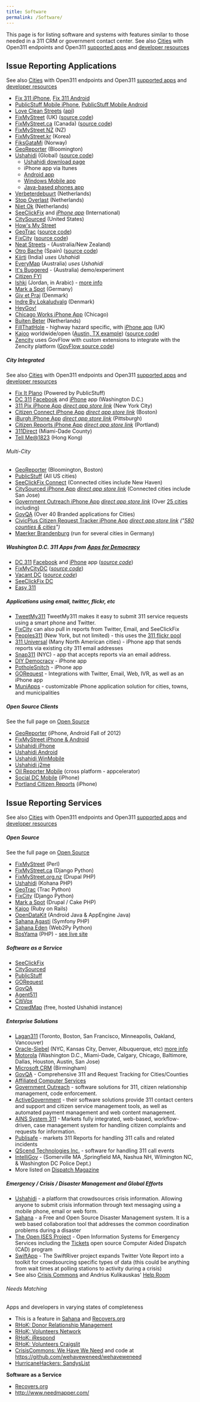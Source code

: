 ```yaml
---
title: Software
permalink: /Software/
---
```


This page is for listing software and systems with features similar to those needed in a 311 CRM or government contact center. See also [Cities](/GeoReport_v2/Servers "wikilink") with Open311 endpoints and Open311 [supported apps](/GeoReport_v2/Support "wikilink") and [developer resources](/GeoReport_v2/Resources "wikilink")

Issue Reporting Applications
----------------------------

See also [Cities](/GeoReport_v2/Servers "wikilink") with Open311 endpoints and Open311 [supported apps](/GeoReport_v2/Support "wikilink") and [developer resources](/GeoReport_v2/Resources "wikilink")

-   [Fix 311 iPhone](https://itunes.apple.com/us/app/fix-311-fix311/id534963385?mt=8), [Fix 311 Android](https://play.google.com/store/apps/details?id=com.fix311)
-   [PublicStuff Mobile iPhone](http://itunes.apple.com/us/app/publicstuff/id359891920?mt=8), [PublicStuff Mobile Android](https://market.android.com/details?id=com.wassabi.psmobile&feature=search_result)
-   [Love Clean Streets](http://www.lovecleanstreets.org/) ([api](http://api.mediaklik.com))
-   [FixMyStreet](http://www.fixmystreet.com/) (UK) ([source code](http://github.com/mysociety/fixmystreet))
-   [FixMyStreet.ca](http://www.fixmystreet.ca) (Canada) ([source code](http://github.com/visiblegovernment/django-fixmystreet))
-   [FixMyStreet NZ](http://fixmystreet.org.nz) (NZ)
-   [FixMyStreet.kr](http://fixmystreet.kr/) (Korea)
-   [FiksGataMi](http://www.fiksgatami.no/) (Norway)
-   [GeoReporter](http://commons.codeforamerica.org/apps/georeporter/) (Bloomington)
-   [Ushahidi](http://www.ushahidi.com/) (Global) ([source code](http://github.com/ushahidi/))
    -   [Ushahidi download page](http://download.ushahidi.com/)
    -   iPhone app via Itunes
    -   [Android app](http://download.ushahidi.com/track_download.php?download=android)
    -   [Windows Mobile app](http://download.ushahidi.com/track_download.php?download=winmobile)
    -   [Java-based phones app](http://download.ushahidi.com/track_download.php?download=j2me)
-   [Verbeterdebuurt](http://www.verbeterdebuurt.nl/) (Netherlands)
-   [Stop Overlast](http://stopoverlast.nl/index.php) (Netherlands)
-   [Niet Ok](http://www.nietok.nl/) (Netherlands)
-   [SeeClickFix](http://seeclickfix.com/) and *[iPhone app](http://itunes.apple.com/WebObjects/MZStore.woa/wa/viewSoftware?id=322000552&mt=8)* (International)
-   [CitySourced](http://www.citysourced.com/) (United States)
-   [How's My Street](http://www.cityzenmobile.com/howsmystreet)
-   [GeoTrac](http://demo.geotrac.org/) ([source code](https://projects.openplans.org/GeoTrac/wiki/Install))
-   [FixCity](http://fixcity.org) ([source code](http://github.com/slinkp/fixcity))
-   [Neat Streets](http://neatstreets.com.au/) - (Australia/New Zealand)
-   [Otro Bache](http://otrobache.com/) (Spain) ([source code](http://code.google.com/p/vizzuality/source/browse/trunk/otrobache.com/?r=3399))
-   [Kiirti](http://www.kiirti.org/main) (India) *uses Ushahidi*
-   [EveryMap](http://www.everymap.com.au/) (Australia) *uses Ushahidi*
-   [It's Buggered](http://its-buggered-mate.apps.lpmodules.com/) - (Australia) demo/experiment
-   [Citizen FYI](http://ctlss.com/cfyi/)
-   [Ishki](http://ishki.com/) (Jordan, in Arabic) - [more info](http://transparency.globalvoicesonline.org/project/ishki)
-   [Mark a Spot](http://www.markaspot.de/) (Germany)
-   [Giv et Praj](http://kk.dk/givetpraj.aspx) (Denmark)
-   [Indre By Lokaludvalg](http://www.indrebylokaludvalg.kk.dk/ideer) (Denmark)
-   [HeyGov!](http://www.heygov.com)
-   [Chicago Works iPhone App](http://itunes.apple.com/us/app/chicago-works/id385798918?mt=8) (Chicago)
-   [Buiten Beter](http://www.buitenbeter.nl/index_english.php) (Netherlands)
-   [FillThatHole](http://www.fillthathole.org.uk/) - highway hazard specific, with [iPhone app](http://itunes.apple.com/gb/app/fill-that-hole/id387883097?mt=8) (UK)
-   [Kajoo](http://kajoo.org/) worldwide/open ([Austin, TX example](http://austin.kajoo.org/)) ([source code](https://github.com/mjording/kajoo))
-   [Zencity](https://zencity.io/) uses GovFlow with custom extensions to integrate with the Zencity platform ([GovFlow source code](https://github.com/govflow/govflow))

##### City Integrated

See also [Cities](/GeoReport_v2/Servers "wikilink") with Open311 endpoints and Open311 [supported apps](/GeoReport_v2/Support "wikilink") and [developer resources](/GeoReport_v2/Resources "wikilink")

-   [Fix It Plano](http://plano.gov/Pages/fixit.aspx) (Powered by PublicStuff)
-   [DC 311](http://www.victorshilo.com/dc311/) [Facebook](http://apps.facebook.com/dc-three-one-one/) and [iPhone](http://itunes.apple.com/WebObjects/MZStore.woa/wa/viewSoftware?id=322608586&mt=8) app (Washington D.C.)
-   [311 Pix iPhone App](http://www.apptism.com/apps/311-pix) *[direct app store link](http://ax.itunes.apple.com/WebObjects/MZStore.woa/wa/browserRedirect?url=itms%253A%252F%252Fitunes.apple.com%252FWebObjects%252FMZStore.woa%252Fwa%252FviewSoftware%253Fid%253D324897619%2526amp%253Bmt%253D8%2526amp%253Bign-impt%253DclickRef%25253Dcom.apple.jingle.app.store.xml.MXAutoSourcedGenrePage-US-Lockup_r10c1%2526partnerId%253D30%2526siteID%253DCMWzV4SDlTs-S33wGlM3d6aLted9SG_ywg)* (New York City)
-   [Citizen Connect iPhone App](http://www.boston.com/news/local/massachusetts/articles/2009/07/06/boston_to_debut_8216killer_app8217_for_municipal_complaints/) *[direct app store link](http://itunes.apple.com/WebObjects/MZStore.woa/wa/viewSoftware?id=330894558&mt=8)* (Boston)
-   [iBurgh iPhone App](http://www.thepittsburghchannel.com/news/20429408/detail.html) *[direct app store link](http://itunes.apple.com/WebObjects/MZStore.woa/wa/viewSoftware?id=326385776&mt=8)* (Pittsburgh)
-   [Citizen Reports iPhone App](http://www.portlandonline.com/bts/index.cfm?c=51917) *[direct app store link](http://itunes.apple.com/WebObjects/MZStore.woa/wa/browserRedirect?url=itms%253A%252F%252Fitunes.apple.com%252FWebObjects%252FMZStore.woa%252Fwa%252FviewSoftware%253Fid%253D351455616%2526cc%253Dus%2526mt%253D8)* (Portland)
-   [311Direct](http://itunes.apple.com/us/app/311direct/id378130673?mt=8) (Miami-Dade County)
-   [Tell Me@1823](http://www.1823.gov.hk/eng/based/mobileapp.htm) (Hong Kong)

###### Multi-City

-   [GeoReporter](http://commons.codeforamerica.org/apps/georeporter/) (Bloomington, Boston)
-   [PublicStuff](http://www.publicstuff.com) (All US cities)
-   [SeeClickFix Connect](http://seeclickfix.com/plus) (Connected cities include New Haven)
-   [CitySourced iPhone App](http://www.citysourced.com/) *[direct app store link](http://itunes.apple.com/us/app/citysourced/id336854714?mt=8)* (Connected cities include San Jose)
-   [Government Outreach iPhone App](http://www.govoutreach.com/) *[direct app store link](http://itunes.com/app/gorequest)* (Over [25 cities](http://www.govoutreach.com/experienceclients.htm) including)
-   [GovQA](http://www.govqa.com) (Over 40 Branded applications for Cities)
-   [CivicPlus Citizen Request Tracker iPhone App](http://www.civicplus.com/index.aspx?NID=518) *[direct app store link](http://itunes.apple.com/us/app/citizen-request-tracker/id355918295?mt=8)* *("[580 counties & cities](http://www.civicplus.com/index.aspx?NID=434)")*
-   [Maerker Brandenburg](http://maerker.brandenburg.de/lis/list.php?page=maerker) (run for several cities in Germany)

##### Washington D.C. 311 Apps from [Apps for Democracy](http://www.appsfordemocracy.org/dc-awards-10000-final-prize-to-iphone-facebook-app-combo/)

-   [DC 311](http://www.victorshilo.com/dc311/) [Facebook](http://apps.facebook.com/dc-three-one-one/) and [iPhone](http://itunes.apple.com/WebObjects/MZStore.woa/wa/viewSoftware?id=322608586&mt=8) app (*[source code](http://code.google.com/p/socialdc/)*)
-   [FixMyCityDC](http://fixmycitydc.com/) (*[source code](http://github.com/skeevis/FixMyCity)*)
-   [Vacant DC](http://www.vacantdc.com/) (*[source code](http://code.google.com/p/vacantdc/)*)
-   [SeeClickFix DC](http://dc.seeclickfix.com/)
-   [Easy 311](http://easy311.org/)

##### Applications using email, twitter, flickr, etc

-   [TweetMy311](http://tweetmy311.org/) TweetMy311 makes it easy to submit 311 service requests using a smart phone and Twitter.
-   [FixCity](http://fixcity.org/tools-and-tips/) can also pull in reports from Twitter, Email, and SeeClickFix
-   [Peoples311](http://peoples311.com/) (New York, but not limited) - this uses the [311 flickr pool](http://www.flickr.com/groups/311/)
-   [311 Universal](http://www.urbananomaly.com/311.html) (Many North American cities) - iPhone app that sends reports via existing city 311 email addresses
-   [Snap311](http://snap311.com) (NYC) - app that accepts reports via an email address.
-   [DIY Democracy](http://www.diydemocracy.org/welcome/) - iPhone app
-   [PotholeSnitch](http://itunes.apple.com/WebObjects/MZStore.woa/wa/viewSoftware?id=337566218&mt=8/) - iPhone app
-   [GORequest](http://www.govoutreach.com) - Integrations with Twitter, Email, Web, IVR, as well as an iPhone app
-   [MuniApps](http://www.muniapps.com) - customizable iPhone application solution for cities, towns, and municipalities

##### Open Source Clients

See the full page on [Open Source](/Open_Source "wikilink")

-   [GeoReporter](http://commons.codeforamerica.org/apps/georeporter/) (iPhone, Android Fall of 2012)
-   [FixMyStreet iPhone & Android](http://github.com/mysociety/fixmystreet)
-   [Ushahidi iPhone](http://github.com/ushahidi/Ushahidi_iPhone)
-   [Ushahidi Android](http://github.com/ushahidi/Ushahidi_Android)
-   [Ushahidi WinMobile](http://github.com/ushahidi/Ushahidi_WinMobile)
-   [Ushahidi j2me](http://github.com/ushahidi/Ushahidi_j2me)
-   [Oil Reporter Mobile](http://github.com/intridea/oilreporter-mobile) (cross platform - appcelerator)
-   [Social DC Mobile](http://socialdc.googlecode.com/files/socialdc311-iphone.src.zip) (iPhone)
-   [Portland Citizen Reports](http://code.google.com/p/pdxiphoneapp/) (iPhone)

Issue Reporting Services
------------------------

See also [Cities](/GeoReport_v2/Servers "wikilink") with Open311 endpoints and Open311 [supported apps](/GeoReport_v2/Support "wikilink") and [developer resources](/GeoReport_v2/Resources "wikilink")

##### Open Source

See the full page on [Open Source](/Open_Source "wikilink")

-   [FixMyStreet](https://github.com/mysociety/fixmystreet) (Perl)
-   [FixMyStreet.ca](http://github.com/visiblegovernment/django-fixmystreet) (Django Python)
-   [FixMyStreet.org.nz](http://drupal.org/project/fixmystreet) (Drupal PHP)
-   [Ushahidi](http://github.com/ushahidi/) (Kohana PHP)
-   [GeoTrac](https://projects.openplans.org/GeoTrac/wiki/Install/) (Trac Python)
-   [FixCity](http://github.com/slinkp/fixcity) (Django Python)
-   [Mark a Spot](http://github.com/markaspot/mark-a-spot/tree/) (Drupal / Cake PHP)
-   [Kajoo](https://github.com/mjording/kajoo) (Ruby on Rails)
-   [OpenDataKit](http://opendatakit.org/) (Android Java & AppEngine Java)
-   [Sahana Agasti](https://launchpad.net/sahana-agasti/) (Symfony PHP)
-   [Sahana Eden](http://eden.sahanafoundation.org/) (Web2Py Python)
-   [RosYama](https://github.com/RosYama/RosYama.2) (PHP) - [see live site](http://rosyama.ru/)

##### Software as a Service

-   [SeeClickFix](http://www.seeclickfix.com)
-   [CitySourced](http://www.citysourced.com)
-   [PublicStuff](http://publicstuff.com/)
-   [GORequest](http://www.govoutreach.com)
-   [GovQA](http://www.govqa.com)
-   [Agent511](http://agent511.com/)
-   [CitiVox](http://citivox.com/)
-   [CrowdMap](http://crowdmap.com/) (free, hosted Ushahidi instance)

##### Enterprise Solutions

-   [Lagan311](http://www.lagan.com/311.aspx) (Toronto, Boston, San Francisco, Minneapolis, Oakland, Vancouver)
-   [Oracle-Siebel](http://www.accenture.com/Global/Services/Alliances/AllianceSiebelSystems.htm) (NYC, Kansas City, Denver, Albuquerque, etc) [more info](http://www.oracle.com/corporate/press/2006_oct/311%20momentum.html)
-   [Motorola](http://www.motorola.com/Business/US-EN/Business+Product+and+Services/Software+and+Applications/Public+Sector+Applications/Public+Service+Applications) (Washington D.C., Miami-Dade, Calgary, Chicago, Baltimore, Dallas, Houston, Austin, San Jose)
-   [Microsoft CRM](http://www.microsoft.com/industry/government/solutions/311/default.aspx) (Birmingham)
-   [GovQA](http://www.webqa.net) - Comprehensive 311 and Request Tracking for Cities/Counties
-   [Affiliated Computer Services](http://www.acs-inc.com/pages_exp.aspx?id=228)
-   [Government Outreach](http://www.govoutreach.com/) - software solutions for 311, citizen relationship management, code enforcement.
-   [ActiveGovernment](http://www.activegovernment.com/solutions/crm-311.htm) - their software solutions provide 311 contact centers and support and citizen service management tools, as well as automated payment management and web content management.
-   [AINS System 311](http://www.system311.com/) - Markets fully integrated, web-based, workflow-driven, case management system for handling citizen complaints and requests for information.
-   [Publisafe](http://www.publisafe.com/) - markets 311 Reports for handling 311 calls and related incidents
-   [QScend Technologies Inc.](http://www.qscend.com/) - software for handling 311 call events
-   [IntelliGov](http://intelligovsoftware.com/) - (Somerville MA ,Springfield MA, Nashua NH, Wilmington NC, & Washington DC Police Dept.)
-   More listed on [Dispatch Magazine](http://www.911dispatch.com/info/311_page.html)

##### Emergency / Crisis / Disaster Management and Global Efforts

-   [Ushahidi](http://www.ushahidi.com/) - a platform that crowdsources crisis information. Allowing anyone to submit crisis information through text messaging using a mobile phone, email or web form.
-   [Sahana](http://sahanafoundation.org/) - a Free and Open Source Disaster Management system. It is a web based collaboration tool that addresses the common coordination problems during a disaster
-   [The Open ISES Project](http://openises.sourceforge.net/index.html) - Open Information Systems for Emergency Services including the [Tickets](http://openises.sourceforge.net/tickets01.html) open source Computer Aided Dispatch (CAD) program
-   [SwiftApp](http://www.swiftapp.org/) - The SwiftRiver project expands Twitter Vote Report into a toolkit for crowdsourcing specific types of data (this could be anything from wait times at polling stations to activity during a crisis)
-   See also [Crisis Commons](http://crisiscommons.org/) and Andrius Kulikauskas' [Help Room](/Help_Room "wikilink")

###### Needs Matching

Apps and developers in varying states of completeness

-   This is a feature in [Sahana](http://sahanafoundation.org/) and [Recovers.org](https://recovers.org/)
-   [RHoK: Donor Relationship Management](http://www.rhok.org/solutions/donor-relationship-managment)
-   [RHoK: Volunteers Network](http://www.rhok.org/solutions/volunteers-network)
-   [RHoK: iRespond](http://www.rhok.org/solutions/irespond)
-   [RHoK: Volunteers Craigslit](http://www.rhok.org/solutions/volunteers-craiglist)
-   [CrisisCommons: We Have We Need](http://wiki.crisiscommons.org/wiki/We_Have,_We_Need_Exchange) and code at <https://github.com/wehaveweneed/wehaveweneed>
-   [HurricaneHackers: SandysList](https://github.com/HurricaneHackers/sandyslist)

**Software as a Service**

-   [Recovers.org](https://recovers.org/)
-   <http://www.needmapper.com/>
